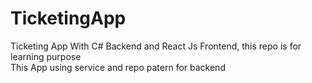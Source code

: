 # TicketingApp
Ticketing App With C# Backend and React Js Frontend, this repo is for learning purpose<br>
This App using service and repo patern for backend
